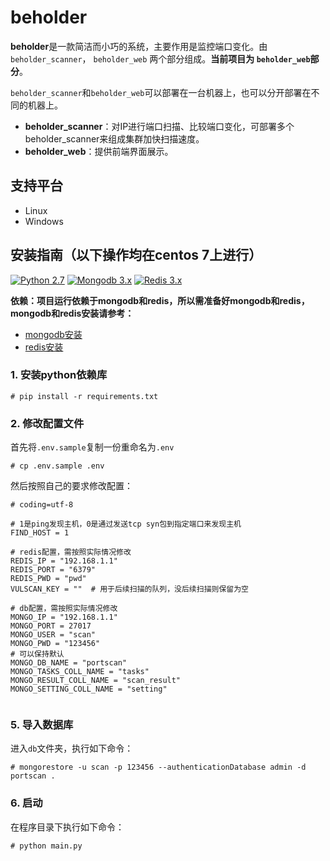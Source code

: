 # beholder 

**beholder**是一款简洁而小巧的系统，主要作用是监控端口变化。由 `beholder_scanner`， `beholder_web`  两个部分组成。**当前项目为 `beholder_web`部分**。

 `beholder_scanner`和`beholder_web`可以部署在一台机器上，也可以分开部署在不同的机器上。 

* **beholder_scanner**：对IP进行端口扫描、比较端口变化，可部署多个beholder_scanner来组成集群加快扫描速度。
* **beholder_web**：提供前端界面展示。

## 支持平台

* Linux
* Windows

## 安装指南（以下操作均在centos 7上进行）

[![Python 2.7](https://img.shields.io/badge/python-2.7-yellow.svg)](https://www.python.org/) 
[![Mongodb 3.x](https://img.shields.io/badge/mongodb-3.x-green.svg)](https://www.mongodb.com/download-center?jmp=nav)
[![Redis 3.x](https://img.shields.io/badge/redis-3.x-green)](https://redis.io/)

**依赖：项目运行依赖于mongodb和redis，所以需准备好mongodb和redis，mongodb和redis安装请参考：**

* [mongodb安装](./docs/mongodb.md)
* [redis安装](./docs/redis.md)

### 1. 安装python依赖库

```
# pip install -r requirements.txt
```

### 2. 修改配置文件

首先将`.env.sample`复制一份重命名为`.env`
```
# cp .env.sample .env

```

然后按照自己的要求修改配置：

```
# coding=utf-8

# 1是ping发现主机，0是通过发送tcp syn包到指定端口来发现主机
FIND_HOST = 1

# redis配置，需按照实际情况修改
REDIS_IP = "192.168.1.1"
REDIS_PORT = "6379"
REDIS_PWD = "pwd"
VULSCAN_KEY = ""  # 用于后续扫描的队列，没后续扫描则保留为空

# db配置，需按照实际情况修改
MONGO_IP = "192.168.1.1"
MONGO_PORT = 27017
MONGO_USER = "scan"
MONGO_PWD = "123456"
# 可以保持默认
MONGO_DB_NAME = "portscan"
MONGO_TASKS_COLL_NAME = "tasks"
MONGO_RESULT_COLL_NAME = "scan_result"
MONGO_SETTING_COLL_NAME = "setting"


```

### 5. 导入数据库

进入`db`文件夹，执行如下命令：

```
# mongorestore -u scan -p 123456 --authenticationDatabase admin -d portscan .
```

### 6. 启动

在程序目录下执行如下命令：

```
# python main.py
```


